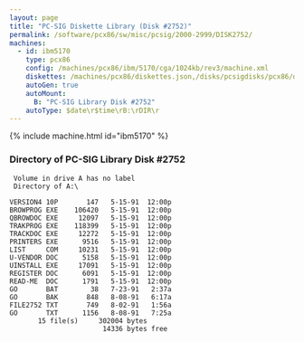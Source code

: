 ```yaml
---
layout: page
title: "PC-SIG Diskette Library (Disk #2752)"
permalink: /software/pcx86/sw/misc/pcsig/2000-2999/DISK2752/
machines:
  - id: ibm5170
    type: pcx86
    config: /machines/pcx86/ibm/5170/cga/1024kb/rev3/machine.xml
    diskettes: /machines/pcx86/diskettes.json,/disks/pcsigdisks/pcx86/diskettes.json
    autoGen: true
    autoMount:
      B: "PC-SIG Library Disk #2752"
    autoType: $date\r$time\rB:\rDIR\r
---
```


{% include machine.html id="ibm5170" %}

### Directory of PC-SIG Library Disk #2752

     Volume in drive A has no label
     Directory of A:\

    VERSION4 10P       147   5-15-91  12:00p
    BROWPROG EXE    106420   5-15-91  12:00p
    QBROWDOC EXE     12097   5-15-91  12:00p
    TRAKPROG EXE    118399   5-15-91  12:00p
    TRACKDOC EXE     12272   5-15-91  12:00p
    PRINTERS EXE      9516   5-15-91  12:00p
    LIST     COM     10231   5-15-91  12:00p
    U-VENDOR DOC      5158   5-15-91  12:00p
    UINSTALL EXE     17091   5-15-91  12:00p
    REGISTER DOC      6091   5-15-91  12:00p
    READ-ME  DOC      1791   5-15-91  12:00p
    GO       BAT        38   7-23-91   2:37a
    GO       BAK       848   8-08-91   6:17a
    FILE2752 TXT       749   8-02-91   1:56a
    GO       TXT      1156   8-08-91   7:25a
           15 file(s)     302004 bytes
                           14336 bytes free

